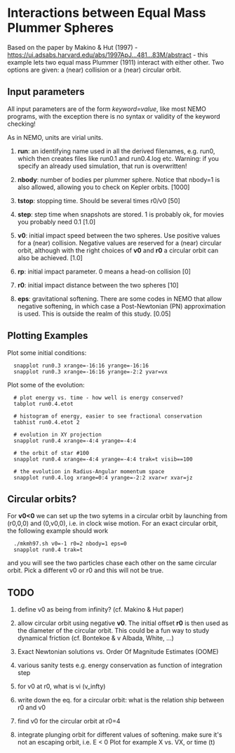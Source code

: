 #    Interactions between Equal Mass Plummer Spheres

Based on the paper by Makino & Hut (1997) - https://ui.adsabs.harvard.edu/abs/1997ApJ...481...83M/abstract - this
example lets two equal mass Plummer (1911) interact with either other. Two options
are given: a (near) collision or a (near) circular orbit.

## Input parameters

All input parameters are of the form *keyword=value*, like most NEMO programs, with
the exception there is no syntax or validity of the keyword checking!

As in NEMO, units are virial units.

1. **run**:  an identifying name used in all the derived filenames, e.g. run0, which then
creates files like run0.1 and run0.4.log etc.  Warning: if you specify an already
used simulation, that run is overwritten!

2. **nbody**: number of bodies per plummer sphere. Notice that nbody=1 is also allowed,
allowing you to check on Kepler orbits. [1000]

3. **tstop**: stopping time. Should be several times r0/v0   [50]

4. **step**: step time when snapshots are stored. 1 is probably ok, for movies you probably need 0.1 [1.0]

5. **v0**: initial impact speed between the two spheres.
Use positive values for a (near) collision. Negative values are reserved for a (near) circular orbit, although
with the right choices of **v0** and **r0** a circular orbit can also be achieved.  [1.0]

6. **rp**: initial impact parameter. 0 means a head-on collision [0]

7. **r0**: initial impact distance between the two spheres [10]

8. **eps**: gravitational softening. There are some codes in NEMO that allow negative softening,
   in which case a Post-Newtonian (PN) approximation is used. This is outside the realm of this study. [0.05]

## Plotting Examples

Plot some initial conditions:

      snapplot run0.3 xrange=-16:16 yrange=-16:16
      snapplot run0.3 xrange=-16:16 yrange=-2:2 yvar=vx

Plot some of the evolution:

      # plot energy vs. time - how well is energy conserved?
      tabplot run0.4.etot

      # histogram of energy, easier to see fractional conservation
      tabhist run0.4.etot 2

      # evolution in XY projection
      snapplot run0.4 xrange=-4:4 yrange=-4:4

      # the orbit of star #100
      snapplot run0.4 xrange=-4:4 yrange=-4:4 trak=t visib==100

      # the evolution in Radius-Angular momentum space
      snapplot run0.4.log xrange=0:4 yrange=-2:2 xvar=r xvar=jz
      
## Circular orbits?

For **v0<0** we can set up the two sytems in a circular orbit by launching from
(r0,0,0) and (0,v0,0), i.e. in clock wise motion. For an exact circular orbit,
the following example should work

      ./mkmh97.sh v0=-1 r0=2 nbody=1 eps=0
      snapplot run0.4 trak=t 
	  
and you will see the two particles chase each other on the same circular orbit. Pick a 
different v0 or r0 and this will not be true.

## TODO

1. define v0 as being from infinity? (cf. Makino & Hut paper)

2. allow circular orbit using negative **v0**.   The initial offset **r0** is then used
as the diameter of the circular orbit. This could be a fun way to study dynamical
friction (cf. Bontekoe & v Albada, White, ...)

3. Exact Newtonian solutions vs. Order Of Magnitude Estimates (OOME)

4. various sanity tests
  e.g. energy conservation as function of integration step

5. for v0 at r0, what is vi (v_infty)

6. write down the eq. for a circular orbit: what is the relation ship between r0 and v0

7. find v0 for the circular orbit at r0=4

8. integrate plunging orbit for different values of softening.
   make sure it's not an escaping orbit, i.e. E < 0
   Plot for example X vs. VX, or time (t)
